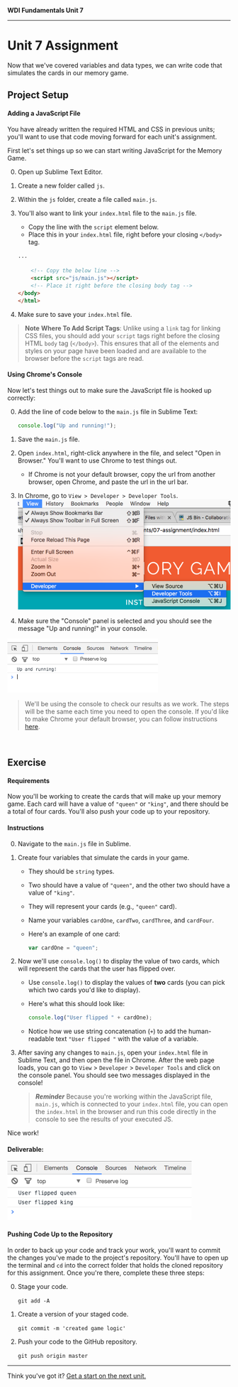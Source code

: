 **WDI Fundamentals Unit 7**

---

# Unit 7 Assignment

Now that we've covered variables and data types, we can write code that simulates the cards in our memory game.

## Project Setup

#### Adding a JavaScript File

You have already written the required HTML and CSS in previous units; you'll want to use that code moving forward for each unit's assignment.

First let's set things up so we can start writing JavaScript for the Memory Game.

0. Open up Sublime Text Editor.
0. Create a new folder called `js`.
0. Within the `js` folder, create a file called `main.js`.
0. You'll also want to link your `index.html` file to the `main.js` file.
	- Copy the line with the `script` element below.
	- Place this in your `index.html` file, right before your closing `</body>` tag.

	```html
	...
	 
		<!-- Copy the below line -->
		<script src="js/main.js"></script>
		<!-- Place it right before the closing body tag -->
	</body>
	</html>
	```
0. Make sure to save your `index.html` file.

>**Note** **Where To Add Script Tags**: Unlike using a `link` tag for linking CSS files, you should add your `script` tags right before the closing HTML `body` tag (`</body>`). This ensures that all of the elements and styles on your page have been loaded and are available to the browser before the `script` tags are read.

#### Using Chrome's Console

Now let's test things out to make sure the JavaScript file is hooked up correctly:

0. Add the line of code below to the `main.js` file in Sublime Text:

	```js
	console.log("Up and running!");
	```
0. Save the `main.js` file.
0. Open `index.html`, right-click anywhere in the file, and select "Open in Browser." You'll want to use Chrome to test things out.
	- If Chrome is not your default browser, copy the url from another browser, open Chrome, and paste the url in the url bar.
0. In Chrome, go to `View > Developer > Developer Tools`.
![](assets/js-intro-assignment/dev-tools.png)
0. Make sure the "Console" panel is selected and you should see the message "Up and running!" in your console.

![](assets/js-intro-assignment/console.png)

> We'll be using the console to check our results as we work. The steps will be the same each time you need to open the console. If you'd like to make Chrome your default browser, you can follow instructions [here](https://www.quora.com/How-can-I-set-Chrome-as-my-default-browser).

<br>


## Exercise

#### Requirements

Now you'll be working to create the cards that will make up your memory game. Each card will have a value of `"queen"` or `"king"`, and there should be a total of four cards. You'll also push your code up to your repository.


#### Instructions

0. Navigate to the `main.js` file in Sublime.

0. Create four variables that simulate the cards in your game.
	- They should be `string` types.
	- Two should have a value of `"queen"`, and the other two should have a value of `"king"`.
	- They will represent your cards (e.g., `"queen"` card).
	- Name your variables `cardOne`, `cardTwo`, `cardThree`, and `cardFour`.
	- Here's an example of one card:

		```js
		var cardOne = "queen";
		```

0. Now we'll use `console.log()` to display the value of two cards, which will represent the cards that the user has flipped over.
	- Use `console.log()` to display the values of **two** cards (you can pick which two cards you'd like to display).
	- Here's what this should look like:

		```js
		console.log("User flipped " + cardOne);
		```
	- Notice how we use string concatenation (`+`) to add the human-readable text `"User flipped "` with the value of a variable.

0. After saving any changes to `main.js`, open your `index.html` file in Sublime Text, and then open the file in Chrome. After the web page loads, you can go to `View` > `Developer` > `Developer Tools` and click on the console panel. You should see two messages displayed in the console!

	 >**_Reminder_** Because you're working within the JavaScript file, `main.js`, which is connected to your `index.html` file, you can open the `index.html` in the browser and run this code directly in the console to see the results of your executed JS.
	 
Nice work!

#### Deliverable:

![](assets/js-intro-assignment/deliverable.png)

#### Pushing Code Up to the Repository

In order to back up your code and track your work, you'll want to commit the changes you've made to the project's repository. You'll have to open up the terminal and `cd` into the correct folder that holds the cloned repository for this assignment. Once you're there, complete these three steps:

0. Stage your code.

	`git add -A`

0. Create a version of your staged code.

	`git commit -m 'created game logic'`

0. Push your code to the GitHub repository.

	`git push origin master`


---
Think you've got it? [Get a start on the next unit.](../08_unit/control-flow-intro.md)